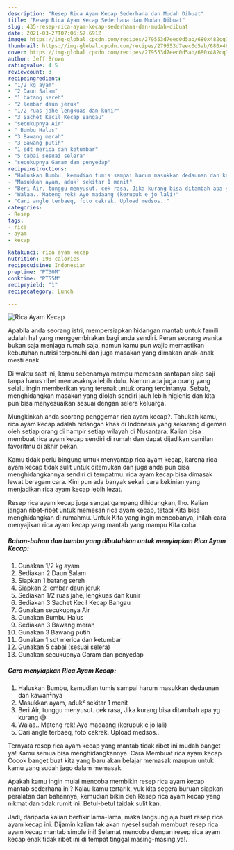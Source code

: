 ```yaml
---
description: "Resep Rica Ayam Kecap Sederhana dan Mudah Dibuat"
title: "Resep Rica Ayam Kecap Sederhana dan Mudah Dibuat"
slug: 435-resep-rica-ayam-kecap-sederhana-dan-mudah-dibuat
date: 2021-03-27T07:06:57.691Z
image: https://img-global.cpcdn.com/recipes/279553d7eec0d5ab/680x482cq70/rica-ayam-kecap-foto-resep-utama.jpg
thumbnail: https://img-global.cpcdn.com/recipes/279553d7eec0d5ab/680x482cq70/rica-ayam-kecap-foto-resep-utama.jpg
cover: https://img-global.cpcdn.com/recipes/279553d7eec0d5ab/680x482cq70/rica-ayam-kecap-foto-resep-utama.jpg
author: Jeff Brown
ratingvalue: 4.5
reviewcount: 3
recipeingredient:
- "1/2 kg ayam"
- "2 Daun Salam"
- "1 batang sereh"
- "2 lembar daun jeruk"
- "1/2 ruas jahe lengkuas dan kunir"
- "3 Sachet Kecil Kecap Bangau"
- "secukupnya Air"
- " Bumbu Halus"
- "3 Bawang merah"
- "3 Bawang putih"
- "1 sdt merica dan ketumbar"
- "5 cabai sesuai selera"
- "secukupnya Garam dan penyedap"
recipeinstructions:
- "Haluskan Bumbu, kemudian tumis sampai harum masukkan dedaunan dan kawan²nya"
- "Masukkan ayam, aduk² sekitar 1 menit"
- "Beri Air, tunggu menyusut. cek rasa, Jika kurang bisa ditambah apa yg kurang 😅"
- "Walaa.. Mateng rek! Ayo madaang (kerupuk e jo lali)"
- "Cari angle terbaeq, foto cekrek. Upload medsos.."
categories:
- Resep
tags:
- rica
- ayam
- kecap

katakunci: rica ayam kecap 
nutrition: 198 calories
recipecuisine: Indonesian
preptime: "PT30M"
cooktime: "PT55M"
recipeyield: "1"
recipecategory: Lunch

---
```



![Rica Ayam Kecap](https://img-global.cpcdn.com/recipes/279553d7eec0d5ab/680x482cq70/rica-ayam-kecap-foto-resep-utama.jpg)

Apabila anda seorang istri, mempersiapkan hidangan mantab untuk famili adalah hal yang menggembirakan bagi anda sendiri. Peran seorang  wanita bukan saja menjaga rumah saja, namun kamu pun wajib memastikan kebutuhan nutrisi terpenuhi dan juga masakan yang dimakan anak-anak mesti enak.

Di waktu  saat ini, kamu sebenarnya mampu memesan santapan siap saji tanpa harus ribet memasaknya lebih dulu. Namun ada juga orang yang selalu ingin memberikan yang terenak untuk orang tercintanya. Sebab, menghidangkan masakan yang diolah sendiri jauh lebih higienis dan kita pun bisa menyesuaikan sesuai dengan selera keluarga. 



Mungkinkah anda seorang penggemar rica ayam kecap?. Tahukah kamu, rica ayam kecap adalah hidangan khas di Indonesia yang sekarang digemari oleh setiap orang di hampir setiap wilayah di Nusantara. Kalian bisa membuat rica ayam kecap sendiri di rumah dan dapat dijadikan camilan favoritmu di akhir pekan.

Kamu tidak perlu bingung untuk menyantap rica ayam kecap, karena rica ayam kecap tidak sulit untuk ditemukan dan juga anda pun bisa menghidangkannya sendiri di tempatmu. rica ayam kecap bisa dimasak lewat beragam cara. Kini pun ada banyak sekali cara kekinian yang menjadikan rica ayam kecap lebih lezat.

Resep rica ayam kecap juga sangat gampang dihidangkan, lho. Kalian jangan ribet-ribet untuk memesan rica ayam kecap, tetapi Kita bisa menghidangkan di rumahmu. Untuk Kita yang ingin mencobanya, inilah cara menyajikan rica ayam kecap yang mantab yang mampu Kita coba.

<!--inarticleads1-->

##### Bahan-bahan dan bumbu yang dibutuhkan untuk menyiapkan Rica Ayam Kecap:

1. Gunakan 1/2 kg ayam
1. Sediakan 2 Daun Salam
1. Siapkan 1 batang sereh
1. Siapkan 2 lembar daun jeruk
1. Sediakan 1/2 ruas jahe, lengkuas dan kunir
1. Sediakan 3 Sachet Kecil Kecap Bangau
1. Gunakan secukupnya Air
1. Gunakan  Bumbu Halus
1. Sediakan 3 Bawang merah
1. Gunakan 3 Bawang putih
1. Gunakan 1 sdt merica dan ketumbar
1. Gunakan 5 cabai (sesuai selera)
1. Gunakan secukupnya Garam dan penyedap




<!--inarticleads2-->

##### Cara menyiapkan Rica Ayam Kecap:

1. Haluskan Bumbu, kemudian tumis sampai harum masukkan dedaunan dan kawan²nya
1. Masukkan ayam, aduk² sekitar 1 menit
1. Beri Air, tunggu menyusut. cek rasa, Jika kurang bisa ditambah apa yg kurang 😅
1. Walaa.. Mateng rek! Ayo madaang (kerupuk e jo lali)
1. Cari angle terbaeq, foto cekrek. Upload medsos..




Ternyata resep rica ayam kecap yang mantab tidak ribet ini mudah banget ya! Kamu semua bisa menghidangkannya. Cara Membuat rica ayam kecap Cocok banget buat kita yang baru akan belajar memasak maupun untuk kamu yang sudah jago dalam memasak.

Apakah kamu ingin mulai mencoba membikin resep rica ayam kecap mantab sederhana ini? Kalau kamu tertarik, yuk kita segera buruan siapkan peralatan dan bahannya, kemudian bikin deh Resep rica ayam kecap yang nikmat dan tidak rumit ini. Betul-betul taidak sulit kan. 

Jadi, daripada kalian berfikir lama-lama, maka langsung aja buat resep rica ayam kecap ini. Dijamin kalian tak akan nyesel sudah membuat resep rica ayam kecap mantab simple ini! Selamat mencoba dengan resep rica ayam kecap enak tidak ribet ini di tempat tinggal masing-masing,ya!.

